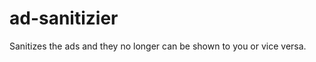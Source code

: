 # ad-sanitizier
Sanitizes the ads and they no longer can be shown to you or vice versa.

<work in progress...>

